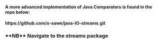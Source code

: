 <h4>A more advanced implementation of Java Comparators is found in the repo below: </h4>
<h4> https://github.com/s-sawe/java-IO-streams.git</h4>
<h3>**NB** Navigate to the streams package</h3>